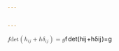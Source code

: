 ```yaml
---


---
```


<p><span class="katex--inline"><span class="katex"><span class="katex-mathml"><math><semantics><mrow><mi>f</mi><mi>det</mi><mo>⁡</mo><mrow><mo>(</mo><msub><mi>h</mi><mrow><mi>i</mi><mi>j</mi></mrow></msub><mo>+</mo><mi>h</mi><msub><mi>δ</mi><mrow><mi>i</mi><mi>j</mi></mrow></msub><mo>)</mo></mrow><mo>=</mo><mi>g</mi></mrow><annotation encoding="application/x-tex">f \det{(h_{ij} + h \delta_{ij})} = g</annotation></semantics></math></span><span class="katex-html" aria-hidden="true"><span class="strut" style="height: 0.75em;"></span><span class="strut bottom" style="height: 1.03611em; vertical-align: -0.286108em;"></span><span class="base"><span style="margin-right: 0.10764em;" class="mord mathit">f</span><span class="mop">det</span><span class="mord"><span class="mopen">(</span><span class="mord"><span class="mord mathit">h</span><span class="msupsub"><span class="vlist-t vlist-t2"><span class="vlist-r"><span class="vlist" style="height: 0.311664em;"><span class="" style="top: -2.55em; margin-left: 0em; margin-right: 0.05em;"><span class="pstrut" style="height: 2.7em;"></span><span class="sizing reset-size6 size3 mtight"><span class="mord mtight"><span class="mord mathit mtight">i</span><span style="margin-right: 0.05724em;" class="mord mathit mtight">j</span></span></span></span></span><span class="vlist-s">​</span></span><span class="vlist-r"><span class="vlist" style="height: 0.286108em;"></span></span></span></span></span><span class="mbin">+</span><span class="mord mathit">h</span><span class="mord"><span style="margin-right: 0.03785em;" class="mord mathit">δ</span><span class="msupsub"><span class="vlist-t vlist-t2"><span class="vlist-r"><span class="vlist" style="height: 0.311664em;"><span class="" style="top: -2.55em; margin-left: -0.03785em; margin-right: 0.05em;"><span class="pstrut" style="height: 2.7em;"></span><span class="sizing reset-size6 size3 mtight"><span class="mord mtight"><span class="mord mathit mtight">i</span><span style="margin-right: 0.05724em;" class="mord mathit mtight">j</span></span></span></span></span><span class="vlist-s">​</span></span><span class="vlist-r"><span class="vlist" style="height: 0.286108em;"></span></span></span></span></span><span class="mclose">)</span></span><span class="mrel">=</span><span style="margin-right: 0.03588em;" class="mord mathit">g</span></span></span></span></span></p>

